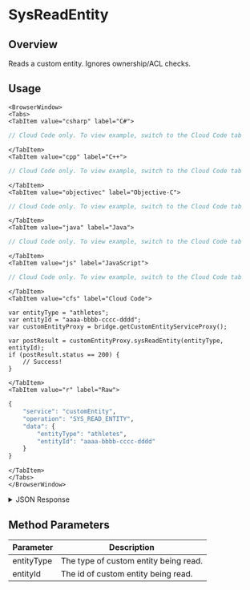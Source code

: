# SysReadEntity
## Overview
Reads a custom entity. Ignores ownership/ACL checks.

<PartialServop service_name="customEntity" operation_name="SYS_READ_ENTITY" />

## Usage

```mdx-code-block
<BrowserWindow>
<Tabs>
<TabItem value="csharp" label="C#">
```

```csharp
// Cloud Code only. To view example, switch to the Cloud Code tab
```

```mdx-code-block
</TabItem>
<TabItem value="cpp" label="C++">
```

```cpp
// Cloud Code only. To view example, switch to the Cloud Code tab
```

```mdx-code-block
</TabItem>
<TabItem value="objectivec" label="Objective-C">
```

```objectivec
// Cloud Code only. To view example, switch to the Cloud Code tab
```

```mdx-code-block
</TabItem>
<TabItem value="java" label="Java">
```

```java
// Cloud Code only. To view example, switch to the Cloud Code tab
```

```mdx-code-block
</TabItem>
<TabItem value="js" label="JavaScript">
```

```javascript
// Cloud Code only. To view example, switch to the Cloud Code tab
```

```mdx-code-block
</TabItem>
<TabItem value="cfs" label="Cloud Code">
```

```cfscript
var entityType = "athletes";
var entityId = "aaaa-bbbb-cccc-dddd";
var customEntityProxy = bridge.getCustomEntityServiceProxy();

var postResult = customEntityProxy.sysReadEntity(entityType, entityId);
if (postResult.status == 200) {
    // Success!
}
```

```mdx-code-block
</TabItem>
<TabItem value="r" label="Raw">
```

```r
{
	"service": "customEntity",
	"operation": "SYS_READ_ENTITY",
	"data": {
		"entityType": "athletes",
		"entityId": "aaaa-bbbb-cccc-dddd"
	}
}
```

```mdx-code-block
</TabItem>
</Tabs>
</BrowserWindow>
```

<details>
<summary>JSON Response</summary>

```json
{
  "status": 200,
  "data": {
    "entityId": "f9d91cda-3ece-447c-xxxx-046fa026520c",
    "version": 1,
    "acl": {
      "other": 1
    },
    "ownerId": null,
    "expiresAt": null,
    "timeToLive": null,
    "createdAt": 1573537595505,
    "updatedAt": 1573537595505,
    "entityType": "athletes",
    "data": {
      "firstName": "Super",
      "surName": "Star",
      "position": "forward",
      "goals": 2,
      "assists": 4
    },
    "_serverTime": 1637946319239    
  }
}
```
</details>

## Method Parameters
Parameter | Description
--------- | -----------
entityType | The type of custom entity being read. 
entityId | The id of custom entity being read. 


